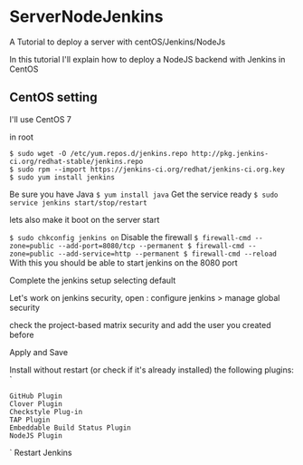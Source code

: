 # ServerNodeJenkins
A Tutorial to deploy a server with centOS/Jenkins/NodeJs

In this tutorial I'll explain how to deploy a NodeJS backend with Jenkins in CentOS

## CentOS setting

I'll use CentOS 7

in root
```
$ sudo wget -O /etc/yum.repos.d/jenkins.repo http://pkg.jenkins-ci.org/redhat-stable/jenkins.repo
$ sudo rpm --import https://jenkins-ci.org/redhat/jenkins-ci.org.key
$ sudo yum install jenkins

```

Be sure you have Java
`
 $ yum install java
`
Get the service ready
`
   $ sudo service jenkins start/stop/restart
`

lets also make it boot on the server start

`
$ sudo chkconfig jenkins on
`
Disable the firewall
`
$ firewall-cmd --zone=public --add-port=8080/tcp --permanent
$ firewall-cmd --zone=public --add-service=http --permanent
$ firewall-cmd --reload
`
With this you should be able to start jenkins on the 8080 port

Complete the jenkins setup selecting default

Let's work on jenkins security, open : configure jenkins > manage global security

check the project-based matrix security and add the user you created before

Apply and Save

Install without restart (or check if it's already installed) the following plugins:
`

    GitHub Plugin
    Clover Plugin
    Checkstyle Plug-in
    TAP Plugin
    Embeddable Build Status Plugin
    NodeJS Plugin

`
Restart Jenkins

